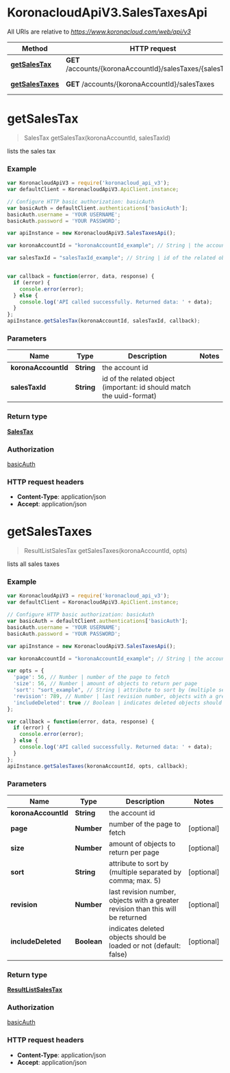 # KoronacloudApiV3.SalesTaxesApi

All URIs are relative to *https://www.koronacloud.com/web/api/v3*

Method | HTTP request | Description
------------- | ------------- | -------------
[**getSalesTax**](SalesTaxesApi.md#getSalesTax) | **GET** /accounts/{koronaAccountId}/salesTaxes/{salesTaxId} | lists the sales tax
[**getSalesTaxes**](SalesTaxesApi.md#getSalesTaxes) | **GET** /accounts/{koronaAccountId}/salesTaxes | lists all sales taxes


<a name="getSalesTax"></a>
# **getSalesTax**
> SalesTax getSalesTax(koronaAccountId, salesTaxId)

lists the sales tax



### Example
```javascript
var KoronacloudApiV3 = require('koronacloud_api_v3');
var defaultClient = KoronacloudApiV3.ApiClient.instance;

// Configure HTTP basic authorization: basicAuth
var basicAuth = defaultClient.authentications['basicAuth'];
basicAuth.username = 'YOUR USERNAME';
basicAuth.password = 'YOUR PASSWORD';

var apiInstance = new KoronacloudApiV3.SalesTaxesApi();

var koronaAccountId = "koronaAccountId_example"; // String | the account id

var salesTaxId = "salesTaxId_example"; // String | id of the related object (important: id should match the uuid-format)


var callback = function(error, data, response) {
  if (error) {
    console.error(error);
  } else {
    console.log('API called successfully. Returned data: ' + data);
  }
};
apiInstance.getSalesTax(koronaAccountId, salesTaxId, callback);
```

### Parameters

Name | Type | Description  | Notes
------------- | ------------- | ------------- | -------------
 **koronaAccountId** | **String**| the account id | 
 **salesTaxId** | **String**| id of the related object (important: id should match the uuid-format) | 

### Return type

[**SalesTax**](SalesTax.md)

### Authorization

[basicAuth](../README.md#basicAuth)

### HTTP request headers

 - **Content-Type**: application/json
 - **Accept**: application/json

<a name="getSalesTaxes"></a>
# **getSalesTaxes**
> ResultListSalesTax getSalesTaxes(koronaAccountId, opts)

lists all sales taxes



### Example
```javascript
var KoronacloudApiV3 = require('koronacloud_api_v3');
var defaultClient = KoronacloudApiV3.ApiClient.instance;

// Configure HTTP basic authorization: basicAuth
var basicAuth = defaultClient.authentications['basicAuth'];
basicAuth.username = 'YOUR USERNAME';
basicAuth.password = 'YOUR PASSWORD';

var apiInstance = new KoronacloudApiV3.SalesTaxesApi();

var koronaAccountId = "koronaAccountId_example"; // String | the account id

var opts = { 
  'page': 56, // Number | number of the page to fetch
  'size': 56, // Number | amount of objects to return per page
  'sort': "sort_example", // String | attribute to sort by (multiple separated by comma; max. 5)
  'revision': 789, // Number | last revision number, objects with a greater revision than this will be returned
  'includeDeleted': true // Boolean | indicates deleted objects should be loaded or not (default: false)
};

var callback = function(error, data, response) {
  if (error) {
    console.error(error);
  } else {
    console.log('API called successfully. Returned data: ' + data);
  }
};
apiInstance.getSalesTaxes(koronaAccountId, opts, callback);
```

### Parameters

Name | Type | Description  | Notes
------------- | ------------- | ------------- | -------------
 **koronaAccountId** | **String**| the account id | 
 **page** | **Number**| number of the page to fetch | [optional] 
 **size** | **Number**| amount of objects to return per page | [optional] 
 **sort** | **String**| attribute to sort by (multiple separated by comma; max. 5) | [optional] 
 **revision** | **Number**| last revision number, objects with a greater revision than this will be returned | [optional] 
 **includeDeleted** | **Boolean**| indicates deleted objects should be loaded or not (default: false) | [optional] 

### Return type

[**ResultListSalesTax**](ResultListSalesTax.md)

### Authorization

[basicAuth](../README.md#basicAuth)

### HTTP request headers

 - **Content-Type**: application/json
 - **Accept**: application/json

